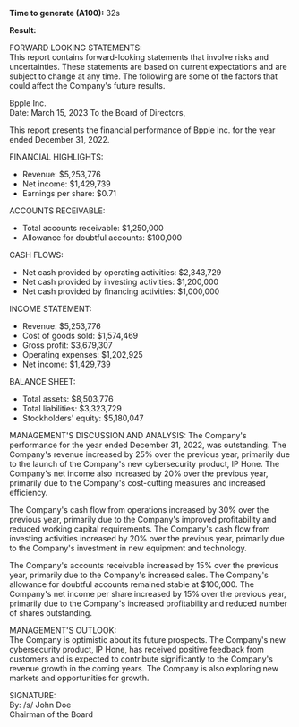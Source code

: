 **Time to generate (A100):** 32s

**Result:**

FORWARD LOOKING STATEMENTS:  
This report contains forward-looking statements that involve risks and uncertainties. These statements are based on current expectations and are subject to change at any time. The following are some of the factors that could affect the Company's future results.  

Bpple Inc.  
Date: March 15, 2023 To the Board of Directors,  

This report presents the financial performance of Bpple Inc. for the year ended December 31, 2022.  

FINANCIAL HIGHLIGHTS:  
* Revenue: $5,253,776  
* Net income: $1,429,739  
* Earnings per share: $0.71  

ACCOUNTS RECEIVABLE:  
* Total accounts receivable: $1,250,000  
* Allowance for doubtful accounts: $100,000  

CASH FLOWS:  
* Net cash provided by operating activities: $2,343,729  
* Net cash provided by investing activities: $1,200,000  
* Net cash provided by financing activities: $1,000,000  

INCOME STATEMENT:  
* Revenue: $5,253,776  
* Cost of goods sold: $1,574,469  
* Gross profit: $3,679,307  
* Operating expenses: $1,202,925  
* Net income: $1,429,739  

BALANCE SHEET:  
* Total assets: $8,503,776  
* Total liabilities: $3,323,729  
* Stockholders' equity: $5,180,047  

MANAGEMENT'S DISCUSSION AND ANALYSIS: 
The Company's performance for the year ended December 31, 2022, was outstanding. The Company's revenue increased by 25% over the previous year, primarily due to the launch of the Company's new cybersecurity product, IP Hone. The Company's net income also increased by 20% over the previous year, primarily due to the Company's cost-cutting measures and increased efficiency.  

The Company's cash flow from operations increased by 30% over the previous year, primarily due to the Company's improved profitability and reduced working capital requirements. The Company's cash flow from investing activities increased by 20% over the previous year, primarily due to the Company's investment in new equipment and technology.  

The Company's accounts receivable increased by 15% over the previous year, primarily due to the Company's increased sales. The Company's allowance for doubtful accounts remained stable at $100,000. The Company's net income per share increased by 15% over the previous year, primarily due to the Company's increased profitability and reduced number of shares outstanding.  

MANAGEMENT'S OUTLOOK:  
The Company is optimistic about its future prospects. The Company's new cybersecurity product, IP Hone, has received positive feedback from customers and is expected to contribute significantly to the Company's revenue growth in the coming years. The Company is also exploring new markets and opportunities for growth.  

SIGNATURE:  
By: /s/ John Doe  
Chairman of the Board  